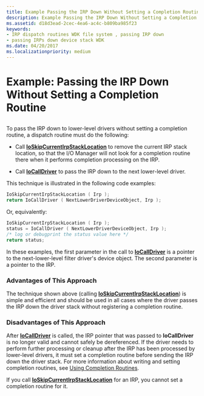 ```yaml
---
title: Example Passing the IRP Down Without Setting a Completion Routine
description: Example Passing the IRP Down Without Setting a Completion Routine
ms.assetid: d18d3ead-2cec-4ea6-ac4c-b809ba985f23
keywords:
- IRP dispatch routines WDK file system , passing IRP down
- passing IRPs down device stack WDK
ms.date: 04/20/2017
ms.localizationpriority: medium
---
```


# Example: Passing the IRP Down Without Setting a Completion Routine


## <span id="ddk_example_passing_the_irp_down_without_setting_a_completion_routine_"></span><span id="DDK_EXAMPLE_PASSING_THE_IRP_DOWN_WITHOUT_SETTING_A_COMPLETION_ROUTINE_"></span>


To pass the IRP down to lower-level drivers without setting a completion routine, a dispatch routine must do the following:

-   Call [**IoSkipCurrentIrpStackLocation**](https://msdn.microsoft.com/library/windows/hardware/ff550355) to remove the current IRP stack location, so that the I/O Manager will not look for a completion routine there when it performs completion processing on the IRP.

-   Call [**IoCallDriver**](https://msdn.microsoft.com/library/windows/hardware/ff548336) to pass the IRP down to the next lower-level driver.

This technique is illustrated in the following code examples:

```cpp
IoSkipCurrentIrpStackLocation ( Irp ); 
return IoCallDriver ( NextLowerDriverDeviceObject, Irp ); 
```

Or, equivalently:

```cpp
IoSkipCurrentIrpStackLocation ( Irp ); 
status = IoCallDriver ( NextLowerDriverDeviceObject, Irp ); 
/* log or debugprint the status value here */
return status; 
```

In these examples, the first parameter in the call to [**IoCallDriver**](https://msdn.microsoft.com/library/windows/hardware/ff548336) is a pointer to the next-lower-level filter driver's device object. The second parameter is a pointer to the IRP.

### <span id="Advantages_of_This_Approach"></span><span id="advantages_of_this_approach"></span><span id="ADVANTAGES_OF_THIS_APPROACH"></span>Advantages of This Approach

The technique shown above (calling [**IoSkipCurrentIrpStackLocation**](https://msdn.microsoft.com/library/windows/hardware/ff550355)) is simple and efficient and should be used in all cases where the driver passes the IRP down the driver stack without registering a completion routine.

### <span id="Disadvantages_of_This_Approach"></span><span id="disadvantages_of_this_approach"></span><span id="DISADVANTAGES_OF_THIS_APPROACH"></span>Disadvantages of This Approach

After [**IoCallDriver**](https://msdn.microsoft.com/library/windows/hardware/ff548336) is called, the IRP pointer that was passed to **IoCallDriver** is no longer valid and cannot safely be dereferenced. If the driver needs to perform further processing or cleanup after the IRP has been processed by lower-level drivers, it must set a completion routine before sending the IRP down the driver stack. For more information about writing and setting completion routines, see [Using Completion Routines](using-irp-completion-routines.md).

If you call [**IoSkipCurrentIrpStackLocation**](https://msdn.microsoft.com/library/windows/hardware/ff550355) for an IRP, you cannot set a completion routine for it.

 

 




